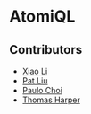 # AtomiQL

## Contributors

- [Xiao Li](https://github.com/xiaotongli)
- [Pat Liu](https://github.com/patrickliuhhs)
- [Paulo Choi](https://github.com/paulochoi)
- [Thomas Harper](https://github.com/tommyrharper)